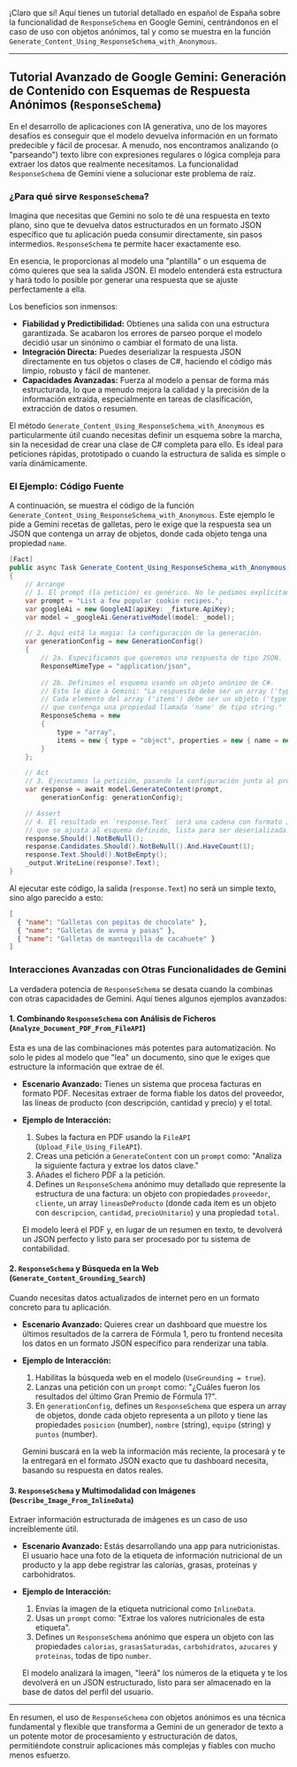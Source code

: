 ¡Claro que sí! Aquí tienes un tutorial detallado en español de España sobre la funcionalidad de `ResponseSchema` en Google Gemini, centrándonos en el caso de uso con objetos anónimos, tal y como se muestra en la función `Generate_Content_Using_ResponseSchema_with_Anonymous`.

---

## Tutorial Avanzado de Google Gemini: Generación de Contenido con Esquemas de Respuesta Anónimos (`ResponseSchema`)

En el desarrollo de aplicaciones con IA generativa, uno de los mayores desafíos es conseguir que el modelo devuelva información en un formato predecible y fácil de procesar. A menudo, nos encontramos analizando (o "parseando") texto libre con expresiones regulares o lógica compleja para extraer los datos que realmente necesitamos. La funcionalidad `ResponseSchema` de Gemini viene a solucionar este problema de raíz.

### ¿Para qué sirve `ResponseSchema`?

Imagina que necesitas que Gemini no solo te dé una respuesta en texto plano, sino que te devuelva datos estructurados en un formato JSON específico que tu aplicación pueda consumir directamente, sin pasos intermedios. `ResponseSchema` te permite hacer exactamente eso.

En esencia, le proporcionas al modelo una "plantilla" o un esquema de cómo quieres que sea la salida JSON. El modelo entenderá esta estructura y hará todo lo posible por generar una respuesta que se ajuste perfectamente a ella.

Los beneficios son inmensos:

*   **Fiabilidad y Predictibilidad:** Obtienes una salida con una estructura garantizada. Se acabaron los errores de parseo porque el modelo decidió usar un sinónimo o cambiar el formato de una lista.
*   **Integración Directa:** Puedes deserializar la respuesta JSON directamente en tus objetos o clases de C#, haciendo el código más limpio, robusto y fácil de mantener.
*   **Capacidades Avanzadas:** Fuerza al modelo a pensar de forma más estructurada, lo que a menudo mejora la calidad y la precisión de la información extraída, especialmente en tareas de clasificación, extracción de datos o resumen.

El método `Generate_Content_Using_ResponseSchema_with_Anonymous` es particularmente útil cuando necesitas definir un esquema sobre la marcha, sin la necesidad de crear una clase de C# completa para ello. Es ideal para peticiones rápidas, prototipado o cuando la estructura de salida es simple o varía dinámicamente.

### El Ejemplo: Código Fuente

A continuación, se muestra el código de la función `Generate_Content_Using_ResponseSchema_with_Anonymous`. Este ejemplo le pide a Gemini recetas de galletas, pero le exige que la respuesta sea un JSON que contenga un array de objetos, donde cada objeto tenga una propiedad `name`.

```csharp
[Fact]
public async Task Generate_Content_Using_ResponseSchema_with_Anonymous()
{
    // Arrange
    // 1. El prompt (la petición) es genérico. No le pedimos explícitamente un JSON.
    var prompt = "List a few popular cookie recipes.";
    var googleAi = new GoogleAI(apiKey: _fixture.ApiKey);
    var model = _googleAi.GenerativeModel(model: _model);

    // 2. Aquí está la magia: la configuración de la generación.
    var generationConfig = new GenerationConfig()
    {
        // 2a. Especificamos que queremos una respuesta de tipo JSON.
        ResponseMimeType = "application/json",
        
        // 2b. Definimos el esquema usando un objeto anónimo de C#.
        // Esto le dice a Gemini: "La respuesta debe ser un array ('type': 'array').
        // Cada elemento del array ('items') debe ser un objeto ('type': 'object')
        // que contenga una propiedad llamada 'name' de tipo string."
        ResponseSchema = new
        {
            type = "array",
            items = new { type = "object", properties = new { name = new { type = "string" } } }
        }
    };

    // Act
    // 3. Ejecutamos la petición, pasando la configuración junto al prompt.
    var response = await model.GenerateContent(prompt,
        generationConfig: generationConfig);

    // Assert
    // 4. El resultado en `response.Text` será una cadena con formato JSON
    // que se ajusta al esquema definido, lista para ser deserializada.
    response.Should().NotBeNull();
    response.Candidates.Should().NotBeNull().And.HaveCount(1);
    response.Text.Should().NotBeEmpty();
    _output.WriteLine(response?.Text);
}
```

Al ejecutar este código, la salida (`response.Text`) no será un simple texto, sino algo parecido a esto:
```json
[
  { "name": "Galletas con pepitas de chocolate" },
  { "name": "Galletas de avena y pasas" },
  { "name": "Galletas de mantequilla de cacahuete" }
]
```

### Interacciones Avanzadas con Otras Funcionalidades de Gemini

La verdadera potencia de `ResponseSchema` se desata cuando la combinas con otras capacidades de Gemini. Aquí tienes algunos ejemplos avanzados:

#### 1. Combinando `ResponseSchema` con Análisis de Ficheros (`Analyze_Document_PDF_From_FileAPI`)

Esta es una de las combinaciones más potentes para automatización. No solo le pides al modelo que "lea" un documento, sino que le exiges que estructure la información que extrae de él.

*   **Escenario Avanzado:** Tienes un sistema que procesa facturas en formato PDF. Necesitas extraer de forma fiable los datos del proveedor, las líneas de producto (con descripción, cantidad y precio) y el total.

*   **Ejemplo de Interacción:**
    1.  Subes la factura en PDF usando la `FileAPI` (`Upload_File_Using_FileAPI`).
    2.  Creas una petición a `GenerateContent` con un `prompt` como: "Analiza la siguiente factura y extrae los datos clave."
    3.  Añades el fichero PDF a la petición.
    4.  Defines un `ResponseSchema` anónimo muy detallado que represente la estructura de una factura: un objeto con propiedades `proveedor`, `cliente`, un array `lineasDeProducto` (donde cada item es un objeto con `descripcion`, `cantidad`, `precioUnitario`) y una propiedad `total`.

    El modelo leerá el PDF y, en lugar de un resumen en texto, te devolverá un JSON perfecto y listo para ser procesado por tu sistema de contabilidad.

#### 2. `ResponseSchema` y Búsqueda en la Web (`Generate_Content_Grounding_Search`)

Cuando necesitas datos actualizados de internet pero en un formato concreto para tu aplicación.

*   **Escenario Avanzado:** Quieres crear un dashboard que muestre los últimos resultados de la carrera de Fórmula 1, pero tu frontend necesita los datos en un formato JSON específico para renderizar una tabla.

*   **Ejemplo de Interacción:**
    1.  Habilitas la búsqueda web en el modelo (`UseGrounding = true`).
    2.  Lanzas una petición con un `prompt` como: "¿Cuáles fueron los resultados del último Gran Premio de Fórmula 1?".
    3.  En `generationConfig`, defines un `ResponseSchema` que espera un array de objetos, donde cada objeto representa a un piloto y tiene las propiedades `posicion` (number), `nombre` (string), `equipo` (string) y `puntos` (number).

    Gemini buscará en la web la información más reciente, la procesará y te la entregará en el formato JSON exacto que tu dashboard necesita, basando su respuesta en datos reales.

#### 3. `ResponseSchema` y Multimodalidad con Imágenes (`Describe_Image_From_InlineData`)

Extraer información estructurada de imágenes es un caso de uso increíblemente útil.

*   **Escenario Avanzado:** Estás desarrollando una app para nutricionistas. El usuario hace una foto de la etiqueta de información nutricional de un producto y la app debe registrar las calorías, grasas, proteínas y carbohidratos.

*   **Ejemplo de Interacción:**
    1.  Envías la imagen de la etiqueta nutricional como `InlineData`.
    2.  Usas un `prompt` como: "Extrae los valores nutricionales de esta etiqueta".
    3.  Defines un `ResponseSchema` anónimo que espera un objeto con las propiedades `calorias`, `grasasSaturadas`, `carbohidratos`, `azucares` y `proteinas`, todas de tipo `number`.

    El modelo analizará la imagen, "leerá" los números de la etiqueta y te los devolverá en un JSON estructurado, listo para ser almacenado en la base de datos del perfil del usuario.

---

En resumen, el uso de `ResponseSchema` con objetos anónimos es una técnica fundamental y flexible que transforma a Gemini de un generador de texto a un potente motor de procesamiento y estructuración de datos, permitiéndote construir aplicaciones más complejas y fiables con mucho menos esfuerzo.